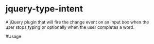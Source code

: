jquery-type-intent
==================

A jQuery plugin that will fire the change event on an input box when the user stops typing or optionally when the user completes a word.

#Usage
